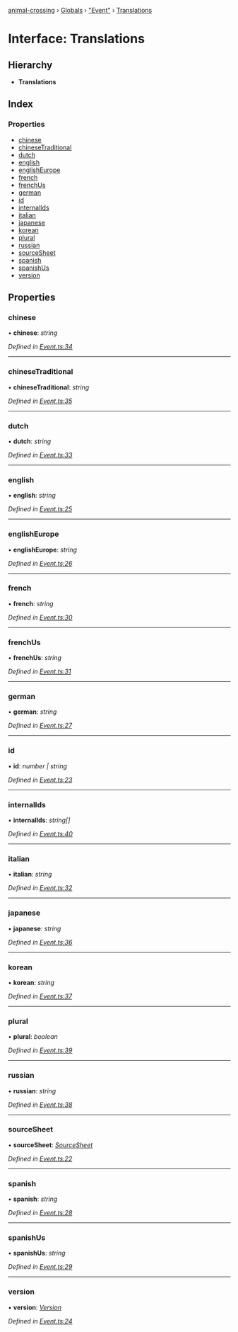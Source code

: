 [animal-crossing](../README.md) › [Globals](../globals.md) › ["Event"](../modules/_event_.md) › [Translations](_event_.translations.md)

# Interface: Translations

## Hierarchy

* **Translations**

## Index

### Properties

* [chinese](_event_.translations.md#chinese)
* [chineseTraditional](_event_.translations.md#chinesetraditional)
* [dutch](_event_.translations.md#dutch)
* [english](_event_.translations.md#english)
* [englishEurope](_event_.translations.md#englisheurope)
* [french](_event_.translations.md#french)
* [frenchUs](_event_.translations.md#frenchus)
* [german](_event_.translations.md#german)
* [id](_event_.translations.md#id)
* [internalIds](_event_.translations.md#internalids)
* [italian](_event_.translations.md#italian)
* [japanese](_event_.translations.md#japanese)
* [korean](_event_.translations.md#korean)
* [plural](_event_.translations.md#plural)
* [russian](_event_.translations.md#russian)
* [sourceSheet](_event_.translations.md#sourcesheet)
* [spanish](_event_.translations.md#spanish)
* [spanishUs](_event_.translations.md#spanishus)
* [version](_event_.translations.md#version)

## Properties

###  chinese

• **chinese**: *string*

*Defined in [Event.ts:34](https://github.com/Norviah/animal-crossing/blob/0850a1e/module/types/Event.ts#L34)*

___

###  chineseTraditional

• **chineseTraditional**: *string*

*Defined in [Event.ts:35](https://github.com/Norviah/animal-crossing/blob/0850a1e/module/types/Event.ts#L35)*

___

###  dutch

• **dutch**: *string*

*Defined in [Event.ts:33](https://github.com/Norviah/animal-crossing/blob/0850a1e/module/types/Event.ts#L33)*

___

###  english

• **english**: *string*

*Defined in [Event.ts:25](https://github.com/Norviah/animal-crossing/blob/0850a1e/module/types/Event.ts#L25)*

___

###  englishEurope

• **englishEurope**: *string*

*Defined in [Event.ts:26](https://github.com/Norviah/animal-crossing/blob/0850a1e/module/types/Event.ts#L26)*

___

###  french

• **french**: *string*

*Defined in [Event.ts:30](https://github.com/Norviah/animal-crossing/blob/0850a1e/module/types/Event.ts#L30)*

___

###  frenchUs

• **frenchUs**: *string*

*Defined in [Event.ts:31](https://github.com/Norviah/animal-crossing/blob/0850a1e/module/types/Event.ts#L31)*

___

###  german

• **german**: *string*

*Defined in [Event.ts:27](https://github.com/Norviah/animal-crossing/blob/0850a1e/module/types/Event.ts#L27)*

___

###  id

• **id**: *number | string*

*Defined in [Event.ts:23](https://github.com/Norviah/animal-crossing/blob/0850a1e/module/types/Event.ts#L23)*

___

###  internalIds

• **internalIds**: *string[]*

*Defined in [Event.ts:40](https://github.com/Norviah/animal-crossing/blob/0850a1e/module/types/Event.ts#L40)*

___

###  italian

• **italian**: *string*

*Defined in [Event.ts:32](https://github.com/Norviah/animal-crossing/blob/0850a1e/module/types/Event.ts#L32)*

___

###  japanese

• **japanese**: *string*

*Defined in [Event.ts:36](https://github.com/Norviah/animal-crossing/blob/0850a1e/module/types/Event.ts#L36)*

___

###  korean

• **korean**: *string*

*Defined in [Event.ts:37](https://github.com/Norviah/animal-crossing/blob/0850a1e/module/types/Event.ts#L37)*

___

###  plural

• **plural**: *boolean*

*Defined in [Event.ts:39](https://github.com/Norviah/animal-crossing/blob/0850a1e/module/types/Event.ts#L39)*

___

###  russian

• **russian**: *string*

*Defined in [Event.ts:38](https://github.com/Norviah/animal-crossing/blob/0850a1e/module/types/Event.ts#L38)*

___

###  sourceSheet

• **sourceSheet**: *[SourceSheet](../enums/_event_.sourcesheet.md)*

*Defined in [Event.ts:22](https://github.com/Norviah/animal-crossing/blob/0850a1e/module/types/Event.ts#L22)*

___

###  spanish

• **spanish**: *string*

*Defined in [Event.ts:28](https://github.com/Norviah/animal-crossing/blob/0850a1e/module/types/Event.ts#L28)*

___

###  spanishUs

• **spanishUs**: *string*

*Defined in [Event.ts:29](https://github.com/Norviah/animal-crossing/blob/0850a1e/module/types/Event.ts#L29)*

___

###  version

• **version**: *[Version](../enums/_event_.version.md)*

*Defined in [Event.ts:24](https://github.com/Norviah/animal-crossing/blob/0850a1e/module/types/Event.ts#L24)*
